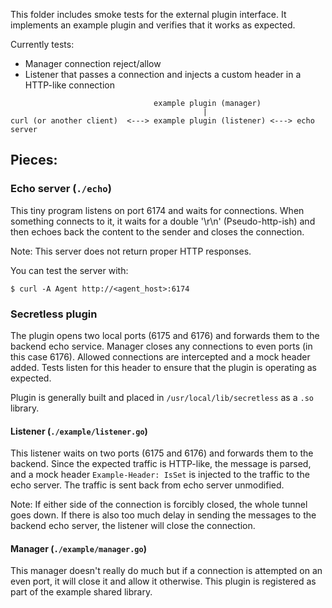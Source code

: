 This folder includes smoke tests for the external plugin interface. It
implements an example plugin and verifies that it works as expected.

Currently tests:
 - Manager connection reject/allow
 - Listener that passes a connection and injects a custom header in a HTTP-like
 connection

```
                                example plugin (manager)
                                           |
curl (or another client)  <---> example plugin (listener) <---> echo server
```

## Pieces:

### Echo server (`./echo`)

This tiny program listens on port 6174 and waits for connections. When something
connects to it, it waits for a double '\r\n' (Pseudo-http-ish) and then echoes back
the content to the sender and closes the connection.

Note: This server does not return proper HTTP responses.

You can test the server with:
```
$ curl -A Agent http://<agent_host>:6174
```

### Secretless plugin

The plugin opens two local ports (6175 and 6176) and forwards them to the backend echo
service. Manager closes any connections to even ports (in this case 6176). Allowed
connections are intercepted and a mock header added. Tests listen for this header to ensure
that the plugin is operating as expected.

Plugin is generally built and placed in `/usr/local/lib/secretless` as a `.so` library.


#### Listener (`./example/listener.go`)

This listener waits on two ports (6175 and 6176) and forwards them to the backend. Since the
expected traffic is HTTP-like, the message is parsed, and a mock header `Example-Header: IsSet`
is injected to the traffic to the echo server. The traffic is sent back from echo server
unmodified.

Note: If either side of the connection is forcibly closed, the whole tunnel goes down. If there
is also too much delay in sending the messages to the backend echo server, the listener
will close the connection.


#### Manager (`./example/manager.go`)

This manager doesn't really do much but if a connection is attempted on an even port, it will
close it and allow it otherwise. This plugin is registered as part of the example shared
library.

